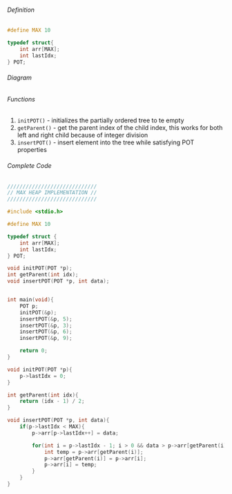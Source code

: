 ###### Definition
```c
#define MAX 10

typedef struct{
    int arr[MAX];
    int lastIdx;
} POT;
```

###### Diagram


###### Functions
1. `initPOT()` - initializes the partially ordered tree to te empty
2. `getParent()` - get the parent index of the child index, this works for both left and right child because of integer division
3. `insertPOT()` - insert element into the tree while satisfying POT properties

###### Complete Code
```c
/////////////////////////////
// MAX HEAP IMPLEMENTATION //
/////////////////////////////

#include <stdio.h>

#define MAX 10

typedef struct {
    int arr[MAX];
    int lastIdx;
} POT;

void initPOT(POT *p);
int getParent(int idx);
void insertPOT(POT *p, int data);


int main(void){
    POT p;
    initPOT(&p);
    insertPOT(&p, 5);
    insertPOT(&p, 3);
    insertPOT(&p, 6);
    insertPOT(&p, 9);

    return 0;
}

void initPOT(POT *p){
    p->lastIdx = 0;
}

int getParent(int idx){
    return (idx - 1) / 2;
}

void insertPOT(POT *p, int data){
    if(p->lastIdx < MAX){
        p->arr[p->lastIdx++] = data;

        for(int i = p->lastIdx - 1; i > 0 && data > p->arr[getParent(i)]; i = getParent(i)){
            int temp = p->arr[getParent(i)];
            p->arr[getParent(i)] = p->arr[i];
            p->arr[i] = temp;
        }
    }
}
```